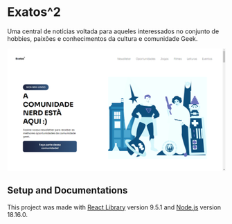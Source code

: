 # Exatos^2

Uma central de notícias voltada para aqueles interessados no conjunto de hobbies, paixões e conhecimentos da cultura e comunidade Geek.

![Print da Tela Inicial](/exatos/src/imgs/thumbnail.png)

## Setup and Documentations

This project was made with [React Library](https://react.dev/) version 9.5.1 and [Node.js](https://nodejs.org/en/docs) version 18.16.0.
